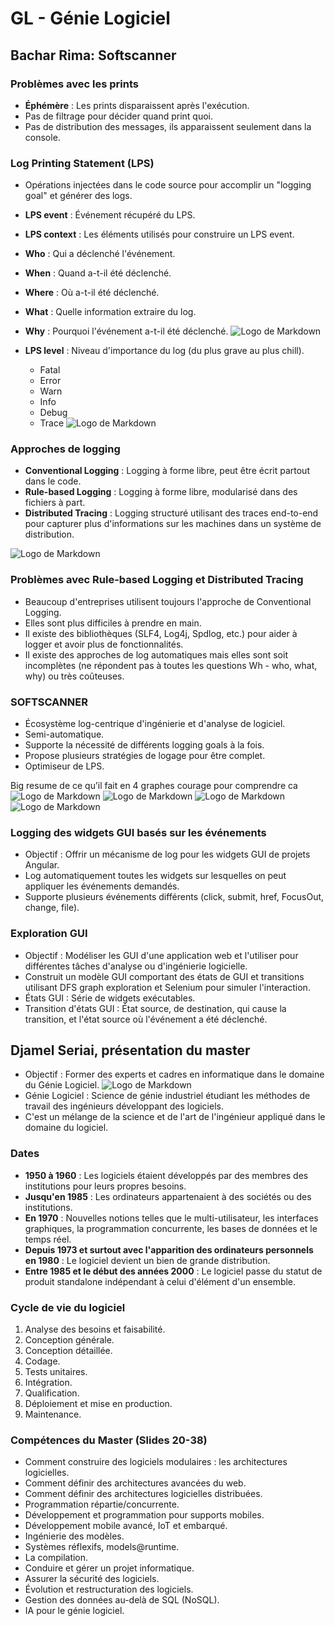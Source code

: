 # GL - Génie Logiciel

## Bachar Rima: Softscanner

### Problèmes avec les prints
- **Éphémère** : Les prints disparaissent après l'exécution.
- Pas de filtrage pour décider quand print quoi.
- Pas de distribution des messages, ils apparaissent seulement dans la console.

### Log Printing Statement (LPS)
- Opérations injectées dans le code source pour accomplir un "logging goal" et générer des logs.
- **LPS event** : Événement récupéré du LPS.
- **LPS context** : Les éléments utilisés pour construire un LPS event.
- **Who** : Qui a déclenché l'événement.
- **When** : Quand a-t-il été déclenché.
- **Where** : Où a-t-il été déclenché.
- **What** : Quelle information extraire du log.
- **Why** : Pourquoi l'événement a-t-il été déclenché.
![Logo de Markdown](images/image1.png)

- **LPS level** : Niveau d'importance du log (du plus grave au plus chill).
  - Fatal
  - Error
  - Warn
  - Info
  - Debug
  - Trace
![Logo de Markdown](images/image2.png)
### Approches de logging
- **Conventional Logging** : Logging à forme libre, peut être écrit partout dans le code.
- **Rule-based Logging** : Logging à forme libre, modularisé dans des fichiers à part.
- **Distributed Tracing** : Logging structuré utilisant des traces end-to-end pour capturer plus d'informations sur les machines dans un système de distribution.

![Logo de Markdown](images/image3.png)

### Problèmes avec Rule-based Logging et Distributed Tracing
- Beaucoup d'entreprises utilisent toujours l'approche de Conventional Logging.
- Elles sont plus difficiles à prendre en main.
- Il existe des bibliothèques (SLF4, Log4j, Spdlog, etc.) pour aider à logger et avoir plus de fonctionnalités.
- Il existe des approches de log automatiques mais elles sont soit incomplètes (ne répondent pas à toutes les questions Wh - who, what, why) ou très coûteuses.

### SOFTSCANNER
- Écosystème log-centrique d'ingénierie et d'analyse de logiciel.
- Semi-automatique.
- Supporte la nécessité de différents logging goals à la fois.
- Propose plusieurs stratégies de logage pour être complet.
- Optimiseur de LPS.

Big resume de ce qu’il fait en 4 graphes courage pour comprendre ca 
![Logo de Markdown](images/image4.png)
![Logo de Markdown](images/image5.png)
![Logo de Markdown](images/image6.png)
![Logo de Markdown](images/image7.png)

### Logging des widgets GUI basés sur les événements
- Objectif : Offrir un mécanisme de log pour les widgets GUI de projets Angular.
- Log automatiquement toutes les widgets sur lesquelles on peut appliquer les événements demandés.
- Supporte plusieurs événements différents (click, submit, href, FocusOut, change, file).

### Exploration GUI
- Objectif : Modéliser les GUI d'une application web et l'utiliser pour différentes tâches d'analyse ou d'ingénierie logicielle.
- Construit un modèle GUI comportant des états de GUI et transitions utilisant DFS graph exploration et Selenium pour simuler l'interaction.
- États GUI : Série de widgets exécutables.
- Transition d'états GUI : État source, de destination, qui cause la transition, et l'état source où l'événement a été déclenché.

## Djamel Seriai, présentation du master
- Objectif : Former des experts et cadres en informatique dans le domaine du Génie Logiciel.
![Logo de Markdown](images/image8.png)
- Génie Logiciel : Science de génie industriel étudiant les méthodes de travail des ingénieurs développant des logiciels.
- C'est un mélange de la science et de l'art de l'ingénieur appliqué dans le domaine du logiciel.

### Dates
- **1950 à 1960** : Les logiciels étaient développés par des membres des institutions pour leurs propres besoins.
- **Jusqu'en 1985** : Les ordinateurs appartenaient à des sociétés ou des institutions.
- **En 1970** : Nouvelles notions telles que le multi-utilisateur, les interfaces graphiques, la programmation concurrente, les bases de données et le temps réel.
- **Depuis 1973 et surtout avec l'apparition des ordinateurs personnels en 1980** : Le logiciel devient un bien de grande distribution.
- **Entre 1985 et le début des années 2000** : Le logiciel passe du statut de produit standalone indépendant à celui d'élément d'un ensemble.

### Cycle de vie du logiciel
1. Analyse des besoins et faisabilité.
2. Conception générale.
3. Conception détaillée.
4. Codage.
5. Tests unitaires.
6. Intégration.
7. Qualification.
8. Déploiement et mise en production.
9. Maintenance.

### Compétences du Master (Slides 20-38)
- Comment construire des logiciels modulaires : les architectures logicielles.
- Comment définir des architectures avancées du web.
- Comment définir des architectures logicielles distribuées.
- Programmation répartie/concurrente.
- Développement et programmation pour supports mobiles.
- Développement mobile avancé, IoT et embarqué.
- Ingénierie des modèles.
- Systèmes réflexifs, models@runtime.
- La compilation.
- Conduire et gérer un projet informatique.
- Assurer la sécurité des logiciels.
- Évolution et restructuration des logiciels.
- Gestion des données au-delà de SQL (NoSQL).
- IA pour le génie logiciel.
